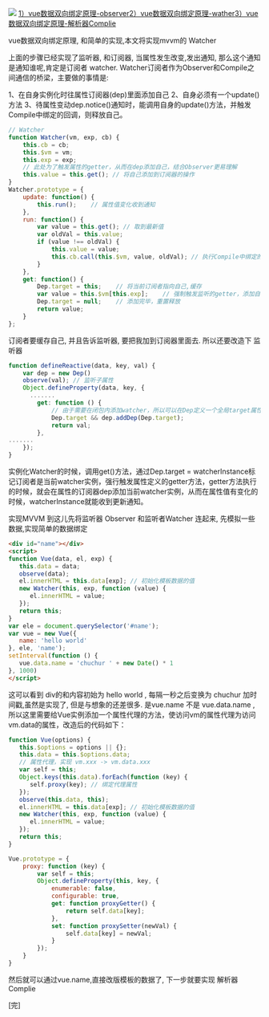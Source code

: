 ![](https://chuchur.com/upload/2017-9-3/1508320579801.jpg)
​​
[1）vue数据双向绑定原理-observer](https://chuchur.com/article/vue-mvvm-observer)
[​2）vue数据双向绑定原理-wather​](https://chuchur.com/article/vue-mvvm-watcher)
[3）vue数据双向绑定原理-解析器Complie](https://chuchur.com/article/vue-mvvm-complie)

vue数据双向绑定原理, 和简单的实现,本文将实现mvvm的 Watcher


上面的步骤已经实现了监听器, 和订阅器, 当属性发生改变,发出通知, 那么这个通知 是通知谁呢,肯定是订阅者 watcher.
Watcher订阅者作为Observer和Compile之间通信的桥梁，主要做的事情是:

1、在自身实例化时往属性订阅器(dep)里面添加自己
2、自身必须有一个update()方法
3、待属性变动dep.notice()通知时，能调用自身的update()方法，并触发Compile中绑定的回调，则释放自己。
```javascript
// Watcher
function Watcher(vm, exp, cb) {
    this.cb = cb;
    this.$vm = vm;
    this.exp = exp;
    // 此处为了触发属性的getter，从而在dep添加自己，结合Observer更易理解
    this.value = this.get(); // 将自己添加到订阅器的操作
}
Watcher.prototype = {
    update: function() {
        this.run();    // 属性值变化收到通知
    },
    run: function() {
        var value = this.get(); // 取到最新值
        var oldVal = this.value;
        if (value !== oldVal) {
            this.value = value;
            this.cb.call(this.$vm, value, oldVal); // 执行Compile中绑定的回调，更新视图
        }
    },
    get: function() {
        Dep.target = this;    // 将当前订阅者指向自己,缓存
        var value = this.$vm[this.exp];    // 强制触发监听的getter，添加自己到属性订阅器中
        Dep.target = null;    // 添加完毕，重置释放
        return value;
    }
};
```
订阅者要缓存自己, 并且告诉监听器, 要把我加到订阅器里面去. 所以还要改造下 监听器
```javascript
function defineReactive(data, key, val) {
    var dep = new Dep()
    observe(val); // 监听子属性
    Object.defineProperty(data, key, {
      .......
        get: function () {
            // 由于需要在闭包内添加watcher，所以可以在Dep定义一个全局target属性，暂存watcher, 添加完移除
            Dep.target && dep.addDep(Dep.target);
            return val;
        },
.......
    });
}
```
实例化Watcher的时候，调用get()方法，通过Dep.target = watcherInstance标记订阅者是当前watcher实例，强行触发属性定义的getter方法，getter方法执行的时候，就会在属性的订阅器dep添加当前watcher实例，从而在属性值有变化的时候，watcherInstance就能收到更新通知。

实现MVVM
到这儿先将监听器 Observer 和监听者Watcher 连起来, 先模拟一些数据,实现简单的数据绑定
```html
<div id="name"></div>
<script>
function Vue(data, el, exp) {
   this.data = data;
   observe(data);
   el.innerHTML = this.data[exp]; // 初始化模板数据的值
   new Watcher(this, exp, function (value) {
      el.innerHTML = value;
   });
   return this;
}
var ele = document.querySelector('#name');
var vue = new Vue({
   name: 'hello world'
}, ele, 'name');
setInterval(function () {
   vue.data.name = 'chuchur ' + new Date() * 1
}, 1000)
</script>
```

这可以看到 div的和内容初始为 hello world , 每隔一秒之后变换为 chuchur 加时间戳,虽然是实现了, 但是与想象的还差很多. 是vue.name 不是 vue.data.name ,所以这里需要给Vue实例添加一个属性代理的方法，使访问vm的属性代理为访问vm.data的属性，改造后的代码如下：
```javascript
function Vue(options) {
   this.$options = options || {};
   this.data = this.$options.data;
   // 属性代理，实现 vm.xxx -> vm.data.xxx
   var self = this;
   Object.keys(this.data).forEach(function (key) {
      self.proxy(key); // 绑定代理属性
   });
   observe(this.data, this);​
   el.innerHTML = this.data[exp]; // 初始化模板数据的值
   new Watcher(this, exp, function (value) {
      el.innerHTML = value;
   });
   return this;
}

Vue.prototype = {
    proxy: function (key) {
        var self = this;
        Object.defineProperty(this, key, {
            enumerable: false,
            configurable: true,
            get: function proxyGetter() {
                return self.data[key];
            },
            set: function proxySetter(newVal) { 
                self.data[key] = newVal;
            }
        });
    }
}
```

然后就可以通过vue.name,直接改版模板的数据了, 下一步就要实现 解析器Complie

[完]